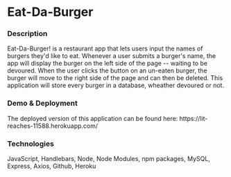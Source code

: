 # Eat-Da-Burger
<h3>Description</h3>
Eat-Da-Burger! is a restaurant app that lets users input the names of burgers they'd like to eat.
Whenever a user submits a burger's name, the app will display the burger on the left side of the page -- waiting to be devoured.
When the user clicks the button on an un-eaten burger, the burger will move to the right side of the page and can then be deleted.
This application will store every burger in a database, wheather devoured or not.

<h3>Demo & Deployment</h3>
The deployed version of this application can be found here: https://lit-reaches-11588.herokuapp.com/

<h3>Technologies</h3>
JavaScript, Handlebars, Node, Node Modules, npm packages, MySQL, Express, Axios, Github, Heroku
